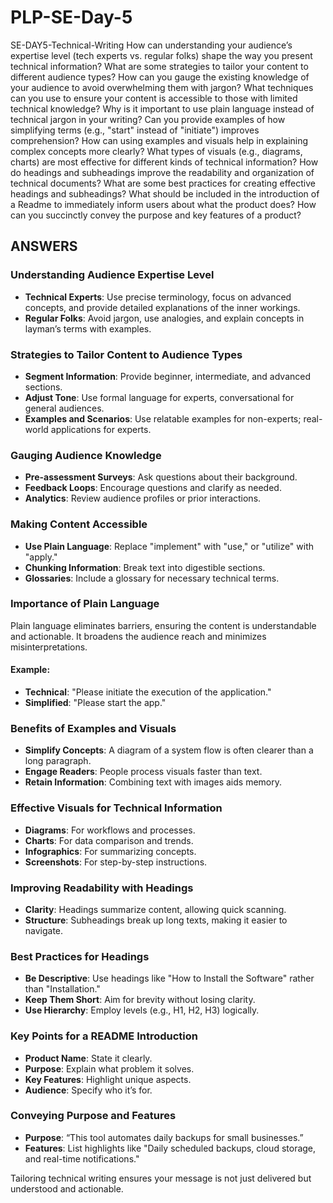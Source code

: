 # PLP-SE-Day-5

SE-DAY5-Technical-Writing
How can understanding your audience’s expertise level (tech experts vs. regular folks) shape the way you present technical information?
What are some strategies to tailor your content to different audience types?
How can you gauge the existing knowledge of your audience to avoid overwhelming them with jargon?
What techniques can you use to ensure your content is accessible to those with limited technical knowledge?
Why is it important to use plain language instead of technical jargon in your writing?
Can you provide examples of how simplifying terms (e.g., "start" instead of "initiate") improves comprehension?
How can using examples and visuals help in explaining complex concepts more clearly?
What types of visuals (e.g., diagrams, charts) are most effective for different kinds of technical information?
How do headings and subheadings improve the readability and organization of technical documents?
What are some best practices for creating effective headings and subheadings?
What should be included in the introduction of a Readme to immediately inform users about what the product does?
How can you succinctly convey the purpose and key features of a product?


## ANSWERS
### Understanding Audience Expertise Level  
- **Technical Experts**: Use precise terminology, focus on advanced concepts, and provide detailed explanations of the inner workings.  
- **Regular Folks**: Avoid jargon, use analogies, and explain concepts in layman’s terms with examples.  

### Strategies to Tailor Content to Audience Types  
- **Segment Information**: Provide beginner, intermediate, and advanced sections.  
- **Adjust Tone**: Use formal language for experts, conversational for general audiences.  
- **Examples and Scenarios**: Use relatable examples for non-experts; real-world applications for experts.  

### Gauging Audience Knowledge  
- **Pre-assessment Surveys**: Ask questions about their background.  
- **Feedback Loops**: Encourage questions and clarify as needed.  
- **Analytics**: Review audience profiles or prior interactions.  

### Making Content Accessible  
- **Use Plain Language**: Replace "implement" with "use," or "utilize" with "apply."  
- **Chunking Information**: Break text into digestible sections.  
- **Glossaries**: Include a glossary for necessary technical terms.  

### Importance of Plain Language  
Plain language eliminates barriers, ensuring the content is understandable and actionable. It broadens the audience reach and minimizes misinterpretations.

#### Example:  
- **Technical**: "Please initiate the execution of the application."  
- **Simplified**: "Please start the app."

### Benefits of Examples and Visuals  
- **Simplify Concepts**: A diagram of a system flow is often clearer than a long paragraph.  
- **Engage Readers**: People process visuals faster than text.  
- **Retain Information**: Combining text with images aids memory.

### Effective Visuals for Technical Information  
- **Diagrams**: For workflows and processes.  
- **Charts**: For data comparison and trends.  
- **Infographics**: For summarizing concepts.  
- **Screenshots**: For step-by-step instructions.

### Improving Readability with Headings  
- **Clarity**: Headings summarize content, allowing quick scanning.  
- **Structure**: Subheadings break up long texts, making it easier to navigate.  

### Best Practices for Headings  
- **Be Descriptive**: Use headings like "How to Install the Software" rather than "Installation."  
- **Keep Them Short**: Aim for brevity without losing clarity.  
- **Use Hierarchy**: Employ levels (e.g., H1, H2, H3) logically.

### Key Points for a README Introduction  
- **Product Name**: State it clearly.  
- **Purpose**: Explain what problem it solves.  
- **Key Features**: Highlight unique aspects.  
- **Audience**: Specify who it’s for.

### Conveying Purpose and Features  
- **Purpose**: “This tool automates daily backups for small businesses.”  
- **Features**: List highlights like "Daily scheduled backups, cloud storage, and real-time notifications."

Tailoring technical writing ensures your message is not just delivered but understood and actionable.

